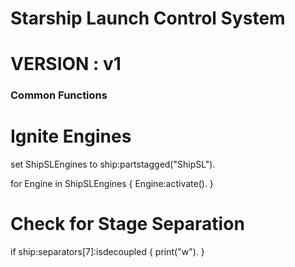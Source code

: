 # Starship Launch Control System
# VERSION : v1

### Common Functions


# Ignite Engines

set ShipSLEngines to ship:partstagged("ShipSL").

for Engine in ShipSLEngines {
    Engine:activate().
}

# Check for Stage Separation

if ship:separators[7]:isdecoupled {
    print("w").
}
